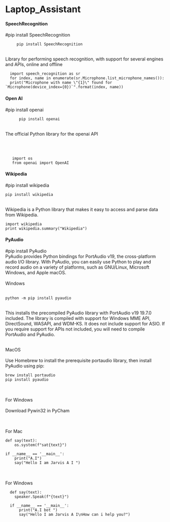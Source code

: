 # Laptop_Assistant

<h4>SpeechRecognition</h4>
  #pip install SpeechRecognition
  
         pip install SpeechRecognition
  <br>Library for performing speech recognition, with support for several engines and APIs, online and offline
    
      import speech_recognition as sr
      for index, name in enumerate(sr.Microphone.list_microphone_names()):
      print("Microphone with name \"{1}\" found for `Microphone(device_index={0})`".format(index, name))
<h4>Open AI</h4>
    #pip install openai 
          
          pip install openai
  <br> The official Python library for the openai API
    
   <br><br>
       
       import os
       from openai import OpenAI

<h4>Wikipedia</h4>
    #pip install wikipedia <br>
   
    pip install wikipedia 
  <br>Wikipedia is a Python library that makes it easy to access and parse data from Wikipedia.
    <br>
    
    import wikipedia
    print wikipedia.summary("Wikipedia")

<h4>PyAudio</h4>
    #pip install PyAudio<br>
    PyAudio provides Python bindings for PortAudio v19, the cross-platform audio I/O library. With PyAudio, you can easily use Python to play and record audio on a variety of platforms, such as GNU/Linux,         
    Microsoft Windows, and Apple macOS.
    <br><br>
    Windows<br><br>
    
    python -m pip install pyaudio

<br>
This installs the precompiled PyAudio library with PortAudio v19 19.7.0 included. The library is compiled with support for Windows MME API, DirectSound, WASAPI, and WDM-KS. It does not include support for ASIO. If you require support for APIs not included, you will need to compile PortAudio and PyAudio.<br><br>

  MacOS<br><br>
  Use Homebrew to install the prerequisite portaudio library, then install PyAudio using pip:

    brew install portaudio
    pip install pyaudio

<br><br> For Windows <br><br>
 Download  Pywin32 in PyCham 

 <br><br>
 For Mac 

    def say(text):
        os.system(f"sat{text}")

    if __name__ == '__main__':
        print("A.I")
        say("Hello I am Jarvis A I ")     

<br><br>
For Windows 
      
      def say(text):
        speaker.Speak(f"{text}")

      if __name__ == '__main__':
          print("A.I bot ")
          say("Hello I am Jarvis A I\nHow can i help you?")


